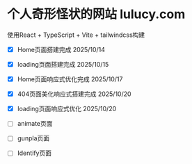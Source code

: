 # 个人奇形怪状的网站 lulucy.com
使用React + TypeScript + Vite + tailwindcss构建
- [x] Home页面搭建完成 2025/10/14
- [x] loading页面搭建完成 2025/10/15
- [x] Home页面响应式优化完成 2025/10/17
- [x] 404页面美化响应式搭建完成 2025/10/20
- [x] loading页面响应式优化 2025/10/20
- [ ] animate页面
- [ ] gunpla页面
- [ ] Identify页面

